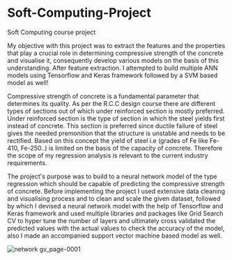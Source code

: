 # Soft-Computing-Project
Soft Computing course project

My objective with this project was to extract the features and the properties that play a crucial role in determining compressive strength of the concrete and visualise it, consequently develop various models on the basis of this understanding. After feature extraction. I attempted to build multiple ANN models using Tensorflow and Keras framework followed by a SVM based model as well!

Compressive strength of concrete is a fundamental parameter that determines its quality. As per the R.C.C design course there are different types of sections out of which under reinforced section is mostly preferred. Under reinforced section is the type of section in which the steel yields first instead of concrete. This section is preferred since ductile failure of steel gives the needed premonition that the structure is unstable and needs to be rectified. Based on this concept the yield of steel i.e (grades of Fe like Fe-410, Fe-250..) is limited on the basis of the capacity of concrete. Therefore the scope of my regression analysis is relevant to the current industry requirements.

The project's purpose was to build to a neural network model of the type regression which should be capable of predicting the compressive strength of concrete. Before implementing the project I used extensive data cleaning and visualising process and to clean and scale the given dataset, followed by which I devised a neural network model with the help of Tensorflow and Keras framework and used multiple libraries and packages like Grid Search CV to hyper tune the number of layers and ultimately cross validated the predicted values with the actual values to check the accuracy of the model, also I made an accompanied support vector machine based model as well.

![network gv_page-0001](https://user-images.githubusercontent.com/85796958/162601116-26903f04-f69c-4639-9b8d-f017c35f51f1.jpg)
